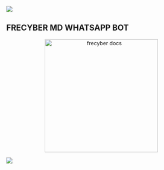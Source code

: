 <a><img src='https://i.imgur.com/LyHic3i.gif'/></a>

## FRECYBER MD WHATSAPP BOT

<p align="center">
  <a href="https://whatsapp.com/channel/0029VaihcQv84Om8LP59fO3f">
    <img alt="frecyber docs" height="300" src="https://telegra.ph/file/1d4a42b28790d0f7a7195.jpg">
  </a>
</p>

<a><img src='https://i.imgur.com/LyHic3i.gif'/></a>
